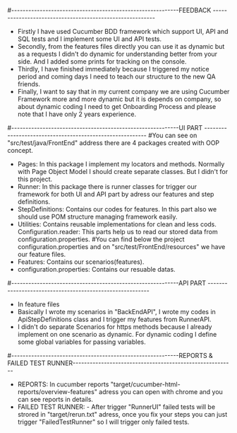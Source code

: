 #-----------------------------------------------------------FEEDBACK ---------------------------------------------------------
- Firstly I have used Cucumber BDD framework which support UI, API and SQL tests and I implement some UI and API tests.   
- Secondly, from the features files directly you can use it as dynamic but as a requests I didn't do dynamic for understanding better from your side. 
And I added some prints for tracking on the console.
- Thirdly, I have finished immediately because I triggered my notice period and coming days I need to teach our structure to the new QA friends.
- Finally, I want to say that in my current company we are using Cucumber Framework more and more dynamic but it is depends on company, so about dynamic coding I need to get Onboarding Process
and please note that I have only 2 years experience.

#-----------------------------------------------------------UI PART ---------------------------------------------------------
#You can see on "src/test/java/FrontEnd" address there are 4 packages created with OOP concept.
- Pages: In this package I implement my locators and methods. Normally with Page Object Model I should create separate classes. But I didn't for this project.
- Runner: In this package there is runner classes for trigger our framework for both UI and API part by adress our features and step definitions.
- StepDefinitions: Contains our codes for features. In this part also we should use POM structure managing framework easily.
- Utilities: Contains reusable implementations for clean and less cods. 
    Configuration.reader: This parts help us to read our stored data from configuration.properties.
#You can find below the project configuration.properties and on "src/test/FrontEnd/resources" we have our feature files.
- Features: Contains our scenarios(features).
- configuration.properties: Contains our resuable datas.

#-----------------------------------------------------------API PART ---------------------------------------------------------
- In feature files
- Basically I wrote my scenarios in "BackEndAPI", I wrote my codes in ApiStepDefinitions class and I trigger my features from RunnerAPI.
- I didn't do separate Scenarios for https methods because I already implement on one scenario as dynamic. For dynamic coding I define some global variables for passing variables.

#-----------------------------------------------------------REPORTS & FAILED TEST RUNNER---------------------------------------------------------
- REPORTS: In cucumber reports "target/cucumber-html-reports/overview-features" adress you can open with chrome and you can see reports in details.
- FAILED TEST RUNNER: - After trigger "RunnerUI" failed tests will be strored in "target/rerun.txt" adress, once you fix your steps you can just trigger "FailedTestRunner" so I will trigger only failed tests.




